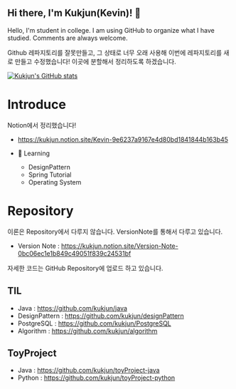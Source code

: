 

## Hi there, I'm **Kukjun(Kevin)!** 👋

Hello, I'm student in college. I am using GitHub to organize what I have studied. Comments are always welcome.

Github 레파지토리를 잘못만들고, 그 상태로 너무 오래 사용해 이번에 레파지토리를 새로 만들고 수정했습니다! 이곳에 분할해서 정리하도록 하겠습니다.

[![Kukjun's GitHub stats](https://github-readme-stats.vercel.app/api?username=kukjun)](https://github.com/anuraghazra/github-readme-stats)

# Introduce

Notion에서 정리했습니다!

* https://kukjun.notion.site/Kevin-9e6237a9167e4d80bd1841844b163b45

* 🌱 Learning
  * DesignPattern
  * Spring Tutorial
  * Operating System



# Repository

이론은 Repository에서 다루지 않습니다. VersionNote를 통해서 다루고 있습니다.

* Version Note : https://kukjun.notion.site/Version-Note-0bc06ec1e1b849c49051f839c24531bf

자세한 코드는 GitHub Repository에 업로드 하고 있습니다.

## TIL
* Java : https://github.com/kukjun/java
* DesignPattern : https://github.com/kukjun/designPattern
* PostgreSQL : https://github.com/kukjun/PostgreSQL
* Algorithm : https://github.com/kukjun/algorithm

## ToyProject
* Java : https://github.com/kukjun/toyProject-java
* Python : https://github.com/kukjun/toyProject-python


<!--
**kukjun/kukjun** is a ✨ _special_ ✨ repository because its `README.md` (this file) appears on your GitHub profile.

Here are some ideas to get you started:

- 🔭 I’m currently working on ...
- 🌱 I’m currently learning ...
- 👯 I’m looking to collaborate on ...
- 🤔 I’m looking for help with ...
- 💬 Ask me about ...
- 📫 How to reach me: ...
- 😄 Pronouns: ...
- ⚡ Fun fact: ...
  -->
